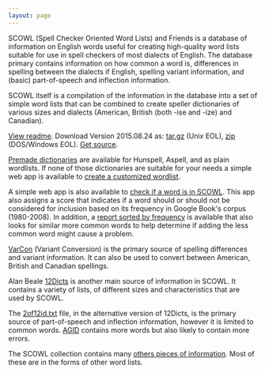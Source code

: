 ```yaml
---
layout: page
---
```


SCOWL (Spell Checker Oriented Word Lists) and Friends is a database of
information on English words useful for creating high-quality word
lists suitable for use in spell checkers of most dialects of English.
The database primary contains information on how common a word is,
differences in spelling between the dialects if English, spelling
variant information, and (basic) part-of-speech and inflection
information.

SCOWL itself is a compilation of the information in the database into
a set of simple word lists that can be combined to create speller
dictionaries of various sizes and dialects (American, British (both
-ise and -ize) and Canadian).

[View readme](/scowl-readme).
Download Version 2015.08.24 as: [tar.gz](http://downloads.sourceforge.net/wordlist/scowl-2015.08.24.tar.gz) (Unix EOL),
[zip](http://downloads.sourceforge.net/wordlist/scowl-2015.08.24.zip) (DOS/Windows EOL).
[Get source](http://github.com/kevina/wordlist).

[Premade dictionaries](dicts) are available for Hunspell, Aspell, and
as plain wordlists.  If none of those dictionaries are suitable for
your needs a simple web app is available to 
[create a customized wordlist](http://app.aspell.net/create).

A simple web app is also available to [check if a word is in
SCOWL](http://app.aspell.net/lookup).  This app also assigns a score
that indicates if a word should or should not be considered for
inclusion based on its frequency in Google Book's corpus (1980-2008).
In addition, a [report sorted by
frequency](http://app.aspell.net/lookup-freq) is available that also
looks for similar more common words to help determine if adding the
less common word might cause a problem.

[VarCon](varcon) (Variant Conversion) is the primary source of
spelling differences and variant information.  It can also be used to
convert between American, British and Canadian spellings.

Alan Beale [12Dicts](12dicts) is another main source of information in
SCOWL.  It contains a variety of lists, of different sizes and
characteristics that are used by SCOWL.

The [2of12id.txt](alt12dicts-infl-readme) file, in the alternative
version of 12Dicts, is the primary source of part-of-speech and
inflection information, however it is limited to common words.
[AGID](agid-readme) contains more words but also likely to contain
more errors.

The SCOWL collection contains many [others pieces of
information](other).  Most of these are in the forms of other word
lists.


